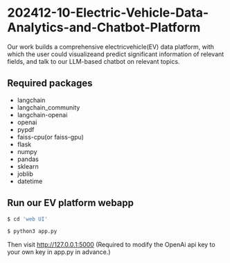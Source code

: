 # 202412-10-Electric-Vehicle-Data-Analytics-and-Chatbot-Platform
Our work builds a comprehensive electricvehicle(EV) data platform, with which the user could visualizeand predict significant information of relevant fields, and talk to our LLM-based chatbot on relevant topics.

 ## Required packages

  - langchain
  - langchain_community
  - langchain-openai
  - openai
  - pypdf
  - faiss-cpu(or faiss-gpu)
  - flask
  - numpy
  - pandas
  - sklearn
  - joblib
  - datetime


## Run our EV platform webapp

```bash
$ cd 'web UI'
```

```bash
$ python3 app.py
```
Then visit http://127.0.0.1:5000
(Required to modify the OpenAi api key to your own key in app.py in advance.)

